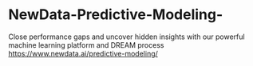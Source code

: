 # NewData-Predictive-Modeling-
Close performance gaps and uncover hidden insights with our powerful machine learning platform and DREAM process https://www.newdata.ai/predictive-modeling/
